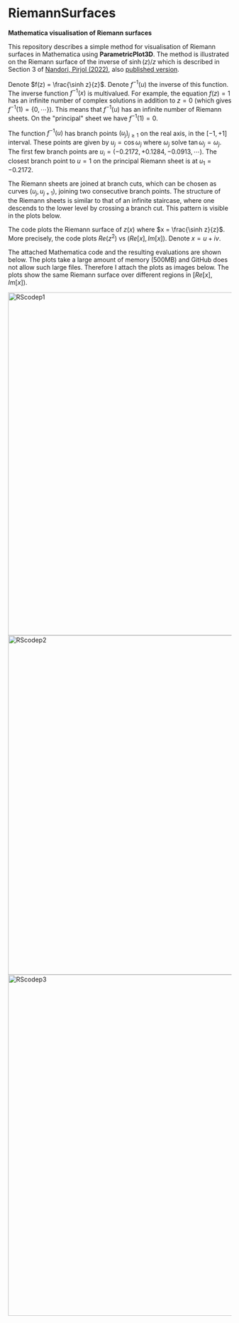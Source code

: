 # RiemannSurfaces
**Mathematica visualisation of Riemann surfaces**

This repository describes a simple method for visualisation of Riemann surfaces in Mathematica using **ParametricPlot3D**. The method is illustrated on the Riemann surface of the inverse of $\sinh(z)/z$ which is described in Section 3 of [Nandori, Pirjol (2022)](https://arxiv.org/abs/2209.09412), also [published version](https://www.sciencedirect.com/science/article/pii/S0377042721004404). 

Denote $f(z) = \frac{\sinh z}{z}$. Denote $f^{-1}(u)$ the inverse of this function. The inverse function $f^{-1}(x)$ is multivalued. For example, the equation $f(z)=1$ has an infinite number of complex solutions in addition to $z=0$ (which gives $f^{-1}(1)=\{ 0, \cdots \}$). This means that $f^{-1}(u)$ has an infinite number of Riemann sheets. On the "principal" sheet we have $f^{-1}(1)=0$. 

The function $f^{-1}(u)$ has branch points $( u_j )_{j\geq 1}$ on the real axis, in the $[-1,+1]$ interval. These points are given by $u_j = \cos \omega_j$ where $\omega_j$ solve $\tan \omega_j = \omega_j$. The first few branch points are $u_i=(-0.2172, +0.1284, -0.0913,\cdots)$. The closest branch point to $u=1$ on the principal Riemann sheet is at $u_1=-0.2172$.

The Riemann sheets are joined at branch cuts, which can be chosen as curves $(u_j, u_{j+1})$, joining two consecutive branch points. The structure of the Riemann sheets is similar to that of an infinite staircase, where one descends to the lower level by crossing a branch cut. This pattern is visible in the plots below.

The code plots the Riemann surface of $z(x)$ where $x = \frac{\sinh z}{z}$. More precisely, the code plots $Re(z^2)$ vs $(Re[x],Im[x])$. Denote $x=u+i v$.

The attached Mathematica code and the resulting evaluations are shown below. The plots take a large amount of memory (500MB) and GitHub does not allow such large files. Therefore I attach the plots as images below. The plots show the same Riemann surface over different regions in $[Re[x],Im[x])$.

<img width="771" alt="RScodep1" src="https://github.com/user-attachments/assets/1f5ad881-1ebd-4f53-883c-9de0eff82b26" />
<img width="763" alt="RScodep2" src="https://github.com/user-attachments/assets/dde96093-69e6-4c3c-8779-e4fef8316742" />
<img width="767" alt="RScodep3" src="https://github.com/user-attachments/assets/17a9bea8-fa32-4813-80b9-9c58401cfb4f" />


